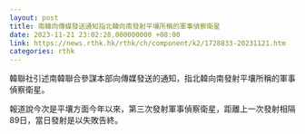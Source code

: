 ```yaml
---
layout: post
title: 南韓向傳媒發送通知指北韓向南發射平壤所稱的軍事偵察衛星
date: 2023-11-21 23:02:28.000000000 +08:00
link: https://news.rthk.hk/rthk/ch/component/k2/1728833-20231121.htm
categories: rthk
---
```


韓聯社引述南韓聯合參謀本部向傳媒發送的通知，指北韓向南發射平壤所稱的軍事偵察衛星。

報道說今次是平壤方面今年以來，第三次發射軍事偵察衛星，距離上一次發射相隔89日，當日發射是以失敗告終。

